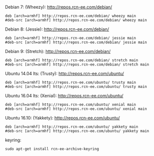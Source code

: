 Debian 7: (Wheezy): http://repos.rcn-ee.com/debian/
```
deb [arch=armhf] http://repos.rcn-ee.com/debian/ wheezy main
#deb-src [arch=armhf] http://repos.rcn-ee.com/debian/ wheezy main
```

Debian 8: (Jessie): http://repos.rcn-ee.com/debian/
```
deb [arch=armhf] http://repos.rcn-ee.com/debian/ jessie main
#deb-src [arch=armhf] http://repos.rcn-ee.com/debian/ jessie main
```

Debian 9: (Stretch): http://repos.rcn-ee.com/debian/
```
deb [arch=armhf] http://repos.rcn-ee.com/debian/ stretch main
#deb-src [arch=armhf] http://repos.rcn-ee.com/debian/ stretch main
```

Ubuntu 14.04 lts: (Trusty): http://repos.rcn-ee.com/ubuntu/
```
deb [arch=armhf] http://repos.rcn-ee.com/ubuntu/ trusty main
#deb-src [arch=armhf] http://repos.rcn-ee.com/ubuntu/ trusty main
```

Ubuntu 16.04 lts: (Xenial): http://repos.rcn-ee.com/ubuntu/
```
deb [arch=armhf] http://repos.rcn-ee.com/ubuntu/ xenial main
#deb-src [arch=armhf] http://repos.rcn-ee.com/ubuntu/ xenial main
```

Ubuntu 16.10: (Yakkety): http://repos.rcn-ee.com/ubuntu/
```
deb [arch=armhf] http://repos.rcn-ee.com/ubuntu/ yakkety main
#deb-src [arch=armhf] http://repos.rcn-ee.com/ubuntu/ yakkety main
```

keyring:
```
sudo apt-get install rcn-ee-archive-keyring
```
